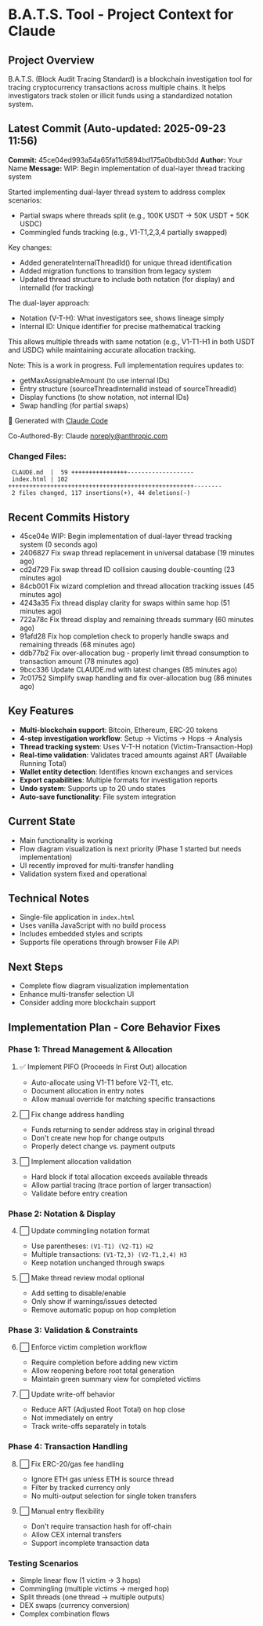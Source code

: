 # B.A.T.S. Tool - Project Context for Claude

## Project Overview
B.A.T.S. (Block Audit Tracing Standard) is a blockchain investigation tool for tracing cryptocurrency transactions across multiple chains. It helps investigators track stolen or illicit funds using a standardized notation system.

## Latest Commit (Auto-updated: 2025-09-23 11:56)

**Commit:** 45ce04ed993a54a65fa11d5894bd175a0bdbb3dd
**Author:** Your Name
**Message:** WIP: Begin implementation of dual-layer thread tracking system

Started implementing dual-layer thread system to address complex scenarios:
- Partial swaps where threads split (e.g., 100K USDT → 50K USDT + 50K USDC)
- Commingled funds tracking (e.g., V1-T1,2,3,4 partially swapped)

Key changes:
- Added generateInternalThreadId() for unique thread identification
- Added migration functions to transition from legacy system
- Updated thread structure to include both notation (for display) and internalId (for tracking)

The dual-layer approach:
- Notation (V-T-H): What investigators see, shows lineage simply
- Internal ID: Unique identifier for precise mathematical tracking

This allows multiple threads with same notation (e.g., V1-T1-H1 in both USDT and USDC)
while maintaining accurate allocation tracking.

Note: This is a work in progress. Full implementation requires updates to:
- getMaxAssignableAmount (to use internal IDs)
- Entry structure (sourceThreadInternalId instead of sourceThreadId)
- Display functions (to show notation, not internal IDs)
- Swap handling (for partial swaps)

🤖 Generated with [Claude Code](https://claude.ai/code)

Co-Authored-By: Claude <noreply@anthropic.com>

### Changed Files:
```
 CLAUDE.md  |  59 ++++++++++++++++-------------------
 index.html | 102 +++++++++++++++++++++++++++++++++++++++++++++++++++++--------
 2 files changed, 117 insertions(+), 44 deletions(-)
```

## Recent Commits History

- 45ce04e WIP: Begin implementation of dual-layer thread tracking system (0 seconds ago)
- 2406827 Fix swap thread replacement in universal database (19 minutes ago)
- cd2d729 Fix swap thread ID collision causing double-counting (23 minutes ago)
- 84cb001 Fix wizard completion and thread allocation tracking issues (45 minutes ago)
- 4243a35 Fix thread display clarity for swaps within same hop (51 minutes ago)
- 722a78c Fix thread display and remaining threads summary (60 minutes ago)
- 91afd28 Fix hop completion check to properly handle swaps and remaining threads (68 minutes ago)
- ddb77b2 Fix over-allocation bug - properly limit thread consumption to transaction amount (78 minutes ago)
- 9bcc336 Update CLAUDE.md with latest changes (85 minutes ago)
- 7c01752 Simplify swap handling and fix over-allocation bug (86 minutes ago)

## Key Features
- **Multi-blockchain support**: Bitcoin, Ethereum, ERC-20 tokens
- **4-step investigation workflow**: Setup → Victims → Hops → Analysis
- **Thread tracking system**: Uses V-T-H notation (Victim-Transaction-Hop)
- **Real-time validation**: Validates traced amounts against ART (Available Running Total)
- **Wallet entity detection**: Identifies known exchanges and services
- **Export capabilities**: Multiple formats for investigation reports
- **Undo system**: Supports up to 20 undo states
- **Auto-save functionality**: File system integration

## Current State
- Main functionality is working
- Flow diagram visualization is next priority (Phase 1 started but needs implementation)
- UI recently improved for multi-transfer handling
- Validation system fixed and operational

## Technical Notes
- Single-file application in `index.html`
- Uses vanilla JavaScript with no build process
- Includes embedded styles and scripts
- Supports file operations through browser File API

## Next Steps
- Complete flow diagram visualization implementation
- Enhance multi-transfer selection UI
- Consider adding more blockchain support

## Implementation Plan - Core Behavior Fixes

### Phase 1: Thread Management & Allocation
1. ✅ Implement PIFO (Proceeds In First Out) allocation
   - Auto-allocate using V1-T1 before V2-T1, etc.
   - Document allocation in entry notes
   - Allow manual override for matching specific transactions

2. ⬜ Fix change address handling
   - Funds returning to sender address stay in original thread
   - Don't create new hop for change outputs
   - Properly detect change vs. payment outputs

3. ⬜ Implement allocation validation
   - Hard block if total allocation exceeds available threads
   - Allow partial tracing (trace portion of larger transaction)
   - Validate before entry creation

### Phase 2: Notation & Display
4. ⬜ Update commingling notation format
   - Use parentheses: `(V1-T1) (V2-T1) H2`
   - Multiple transactions: `(V1-T2,3) (V2-T1,2,4) H3`
   - Keep notation unchanged through swaps

5. ⬜ Make thread review modal optional
   - Add setting to disable/enable
   - Only show if warnings/issues detected
   - Remove automatic popup on hop completion

### Phase 3: Validation & Constraints
6. ⬜ Enforce victim completion workflow
   - Require completion before adding new victim
   - Allow reopening before root total generation
   - Maintain green summary view for completed victims

7. ⬜ Update write-off behavior
   - Reduce ART (Adjusted Root Total) on hop close
   - Not immediately on entry
   - Track write-offs separately in totals

### Phase 4: Transaction Handling
8. ⬜ Fix ERC-20/gas fee handling
   - Ignore ETH gas unless ETH is source thread
   - Filter by tracked currency only
   - No multi-output selection for single token transfers

9. ⬜ Manual entry flexibility
   - Don't require transaction hash for off-chain
   - Allow CEX internal transfers
   - Support incomplete transaction data

### Testing Scenarios
- Simple linear flow (1 victim → 3 hops)
- Commingling (multiple victims → merged hop)
- Split threads (one thread → multiple outputs)
- DEX swaps (currency conversion)
- Complex combination flows
